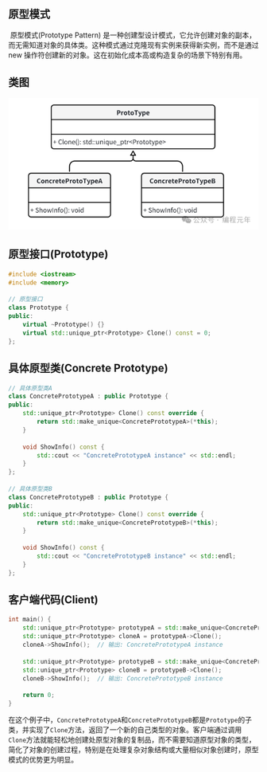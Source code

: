## 原型模式

​	原型模式(Prototype Pattern) 是一种创建型设计模式，它允许创建对象的副本，而无需知道对象的具体类。这种模式通过克隆现有实例来获得新实例，而不是通过 new 操作符创建新的对象。这在初始化成本高或构造复杂的场景下特别有用。

## 类图

![](..\picture\原型模式.png)

## 原型接口(Prototype)

```c++
#include <iostream>
#include <memory>

// 原型接口
class Prototype {
public:
    virtual ~Prototype() {}
    virtual std::unique_ptr<Prototype> Clone() const = 0;
};
```

## 具体原型类(Concrete Prototype)

```c++
// 具体原型类A
class ConcretePrototypeA : public Prototype {
public:
    std::unique_ptr<Prototype> Clone() const override {
        return std::make_unique<ConcretePrototypeA>(*this);
    }
    
    void ShowInfo() const {
        std::cout << "ConcretePrototypeA instance" << std::endl;
    }
};

// 具体原型类B
class ConcretePrototypeB : public Prototype {
public:
    std::unique_ptr<Prototype> Clone() const override {
        return std::make_unique<ConcretePrototypeB>(*this);
    }
    
    void ShowInfo() const {
        std::cout << "ConcretePrototypeB instance" << std::endl;
    }
};
```

## 客户端代码(Client)

```c++
int main() {
    std::unique_ptr<Prototype> prototypeA = std::make_unique<ConcretePrototypeA>();
    std::unique_ptr<Prototype> cloneA = prototypeA->Clone();
    cloneA->ShowInfo();  // 输出: ConcretePrototypeA instance

    std::unique_ptr<Prototype> prototypeB = std::make_unique<ConcretePrototypeB>();
    std::unique_ptr<Prototype> cloneB = prototypeB->Clone();
    cloneB->ShowInfo();  // 输出: ConcretePrototypeB instance

    return 0;
}
```

​	在这个例子中，`ConcretePrototypeA`和`ConcretePrototypeB`都是`Prototype`的子类，并实现了`Clone`方法，返回了一个新的自己类型的对象。客户端通过调用`Clone`方法就能轻松地创建处原型对象的复制品，而不需要知道原型对象的类型，简化了对象的创建过程，特别是在处理复杂对象结构或大量相似对象创建时，原型模式的优势更为明显。